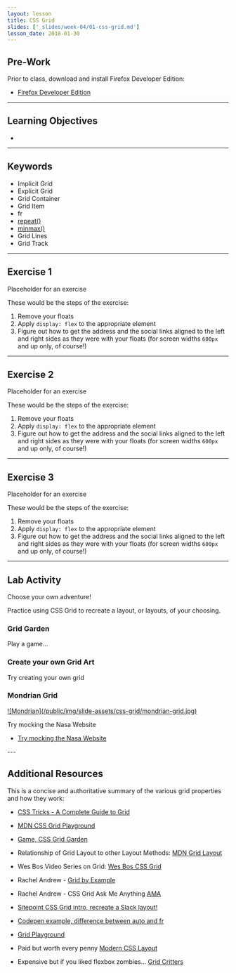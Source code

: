 ```yaml
---
layout: lesson
title: CSS Grid
slides: ['_slides/week-04/01-css-grid.md']
lesson_date: 2018-01-30
---
```


## Pre-Work

Prior to class, download and install Firefox Developer Edition:

- [Firefox Developer Edition
](https://www.mozilla.org/en-US/firefox/developer/)

---

## Learning Objectives

- 

---

## Keywords

- Implicit Grid
- Explicit Grid
- Grid Container
- Grid Item
- fr
- [repeat()](https://developer.mozilla.org/en-US/docs/Web/CSS/repeat)
- [minmax()](https://developer.mozilla.org/en-US/docs/Web/CSS/minmax)
- Grid Lines
- Grid Track

---

## Exercise 1

Placeholder for an exercise

These would be the steps of the exercise:

1. Remove your floats
2. Apply `display: flex` to the appropriate element
3. Figure out how to get the address and the social links aligned to the left and right sides as they were with your floats (for screen widths `600px` and up only, of course!)

---

## Exercise 2

Placeholder for an exercise

These would be the steps of the exercise:

1. Remove your floats
2. Apply `display: flex` to the appropriate element
3. Figure out how to get the address and the social links aligned to the left and right sides as they were with your floats (for screen widths `600px` and up only, of course!)

---

## Exercise 3

Placeholder for an exercise

These would be the steps of the exercise:

1. Remove your floats
2. Apply `display: flex` to the appropriate element
3. Figure out how to get the address and the social links aligned to the left and right sides as they were with your floats (for screen widths `600px` and up only, of course!)

---

## Lab Activity

Choose your own adventure! 

Practice using CSS Grid to recreate a layout, or layouts, of your choosing.


### Grid Garden

Play a game...


### Create your own Grid Art

Try creating your own grid


### Mondrian Grid

<a href="/public/img/slide-assets/css-grid/mondrian-grid.jpg" taget="_blank">
![Mondrian](/public/img/slide-assets/css-grid/mondrian-grid.jpg)
</a>

Try mocking the Nasa Website
<a href="" target="_blank">
- [Try mocking the Nasa Website](https://www.nasa.gov/)
</a>
---

## Additional Resources

This is a concise and authoritative summary of the various grid properties and how they work:

- [CSS Tricks - A Complete Guide to Grid](https://css-tricks.com/snippets/css/complete-guide-grid/)

- [MDN CSS Grid Playground](https://mozilladevelopers.github.io/playground/css-grid/)

- [Game, CSS Grid Garden](http://cssgridgarden.com/)

- Relationship of Grid Layout to other Layout Methods: [MDN Grid Layout](https://developer.mozilla.org/en-US/docs/Web/CSS/CSS_Grid_Layout/Relationship_of_Grid_Layout)

- Wes Bos Video Series on Grid: [Wes Bos CSS Grid](https://cssgrid.io/)

- Rachel Andrew - [Grid by Example](https://gridbyexample.com/)

- Rachel Andrew - CSS Grid Ask Me Anything [AMA](https://github.com/rachelandrew/cssgrid-ama)

- [Sitepoint CSS Grid intro, recreate a Slack layout!](https://www.sitepoint.com/introduction-css-grid-layout-module/)

- [Codepen example, difference between auto and fr](https://codepen.io/cssgrid/pen/ALQjAj)

- [Grid Playground](https://www.cssgridplayground.com/)

- Paid but worth every penny [Modern CSS Layout](https://www.leveluptutorials.com/tutorials/modern-css-layouts)

- Expensive but if you liked flexbox zombies... [Grid Critters](https://geddski.teachable.com/p/gridcritters)
